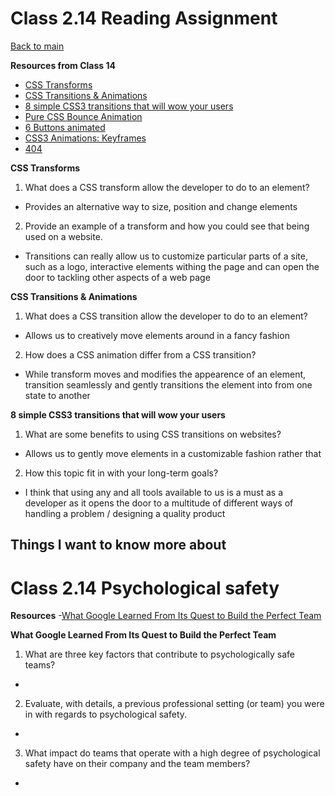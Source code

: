 # Class 2.14 Reading Assignment

[Back to main](https://michaeldulin.github.io/reading-notes)

**Resources from Class 14**
- [CSS Transforms](https://learn.shayhowe.com/advanced-html-css/css-transforms/)
- [CSS Transitions & Animations](https://learn.shayhowe.com/advanced-html-css/transitions-animations/)
- [8 simple CSS3 transitions that will wow your users](https://www.webdesignerdepot.com/2014/05/8-simple-css3-transitions-that-will-wow-your-users/)
- [Pure CSS Bounce Animation](https://codepen.io/dp_lewis/pen/QWMxRR)
- [6 Buttons animated](https://codepen.io/retyui/pen/ByoaXV)
- [CSS3 Animations: Keyframes](https://codepen.io/akshaychauhan/pen/dyBqVo)
- [404](https://codepen.io/kieranfivestars/pen/MYdQxX)

**CSS Transforms**
1. What does a CSS transform allow the developer to do to an element?
  - Provides an alternative way to size, position and change elements
2. Provide an example of a transform and how you could see that being used on a website.
  - Transitions can really allow us to customize particular parts of a site, such as a logo, interactive elements withing the page and can open the door to tackling other aspects of a web page
  
**CSS Transitions & Animations**
1. What does a CSS transition allow the developer to do to an element?
  - Allows us to creatively move elements around in a fancy fashion
2. How does a CSS animation differ from a CSS transition?
  - While transform moves and modifies the appearence of an element, transition seamlessly and gently transitions the element into from one state to another
   
**8 simple CSS3 transitions that will wow your users**
1. What are some benefits to using CSS transitions on websites?
  - Allows us to gently move elements in a customizable fashion rather that 
2. How this topic fit in with your long-term goals?
  - I think that using any and all tools available to us is a must as a developer as it opens the door to a multitude of different ways of handling a problem / designing a quality product
  
## Things I want to know more about


# Class 2.14 Psychological safety

**Resources**
-[What Google Learned From Its Quest to Build the Perfect Team](https://web.archive.org/web/20221125192300/https://www.nytimes.com/2016/02/28/magazine/what-google-learned-from-its-quest-to-build-the-perfect-team.html)

**What Google Learned From Its Quest to Build the Perfect Team**
1. What are three key factors that contribute to psychologically safe teams?
  -
2. Evaluate, with details, a previous professional setting (or team) you were in with regards to psychological safety.
  -
3. What impact do teams that operate with a high degree of psychological safety have on their company and the team members?
  -
